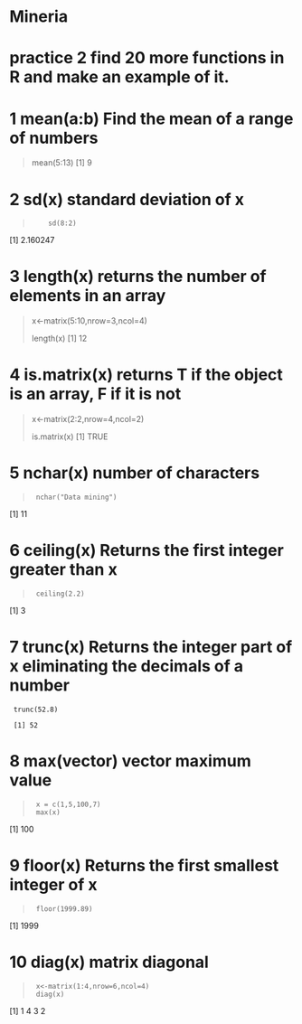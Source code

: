 # Mineria
# practice 2  find 20 more functions in R and make an example of it.

 # 1 mean(a:b) Find the mean of a range of numbers
>    mean(5:13)
[1] 9

 
 # 2 sd(x) standard deviation of x
  >         
  >         sd(8:2)
  [1] 2.160247


 # 3 length(x) returns the number of elements in an array
>    
>    x<-matrix(5:10,nrow=3,ncol=4)
>    
>    length(x)
[1] 12


# 4 is.matrix(x) returns T if the object is an array, F if it is not
>    
>    x<-matrix(2:2,nrow=4,ncol=2)
>    
>   is.matrix(x)
[1] TRUE

# 5 nchar(x) number of characters
>   
>      nchar("Data mining")
[1] 11

# 6 ceiling(x) Returns the first integer greater than x 
>      
>      ceiling(2.2)
[1] 3

# 7  trunc(x) Returns the integer part of x eliminating the decimals of a number
     trunc(52.8)

     [1] 52

# 8 max(vector) vector maximum value
>      x = c(1,5,100,7)
>      max(x)
[1] 100    

# 9 floor(x) Returns the first smallest integer of x
>      floor(1999.89)
[1] 1999

 # 10 diag(x) matrix diagonal
>      x<-matrix(1:4,nrow=6,ncol=4)
>      diag(x)
[1] 1 4 3 2